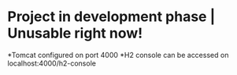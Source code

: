 # Project in development phase | Unusable right now!

*Tomcat configured on port 4000
*H2 console can be accessed on localhost:4000/h2-console
